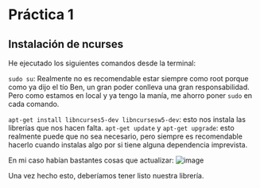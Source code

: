 # Práctica 1

## Instalación de ncurses

He ejecutado los siguientes comandos desde la terminal:

`sudo su`: Realmente no es recomendable estar siempre como root porque como ya dijo el tío Ben, un gran poder conlleva una gran responsabilidad. Pero como estamos en local y ya tengo la manía, me ahorro poner `sudo` en cada comando.

`apt-get install libncurses5-dev libncursesw5-dev`: esto nos instala las librerías que nos hacen falta.
`apt-get update` y `apt-get upgrade`: esto realmente puede que no sea necesario, pero siempre es recomendable hacerlo cuando instalas algo por si tiene alguna dependencia imprevista.

En mi caso habían bastantes cosas que actualizar:
![image](https://user-images.githubusercontent.com/23319307/162232771-573d3f02-2ac2-4d69-b21c-7be48b11eaea.png)

Una vez hecho esto, deberíamos tener listo nuestra librería.

